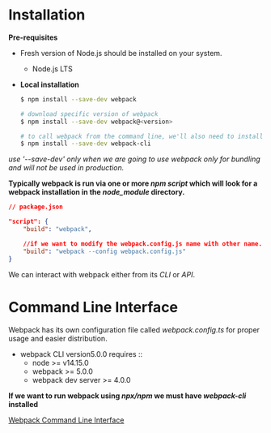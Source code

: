 # Installation

**Pre-requisites**

- Fresh version of Node.js should be installed on your system.

  - Node.js LTS

- **Local installation**

  ```bash
  $ npm install --save-dev webpack

  # download specific version of webpack
  $ npm install --save-dev webpack@<version>

  # to call webpack from the command line, we'll also need to install the CLI
  $ npm install --save-dev webpack-cli
  ```

_use '--save-dev' only when we are going to use webpack only for bundling and will not be used in production._

**Typically webpack is run via one or more _npm script_ which will look for a webpack installation in the _node_module_ directory.**

```json
// package.json

"script": {
    "build": "webpack",

    //if we want to modify the webpack.config.js name with other name.
    "build": "webpack --config webpack.config.js"
}
```

We can interact with webpack either from its _CLI_ or _API_.

# Command Line Interface

Webpack has its own configuration file called _webpack.config.ts_ for proper usage and easier distribution.

- webpack CLI version5.0.0 requires ::
  - node >= v14.15.0
  - webpack >= 5.0.0
  - webpack dev server >= 4.0.0

**If we want to run webpack using _npx/npm_ we must have _webpack-cli_ installed**

[Webpack Command Line Interface](../03-Webpack-CLI/webpackCLI.md)
